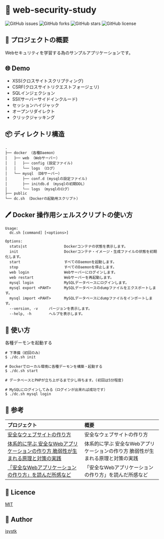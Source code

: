 🌙 web-security-study
====

![GitHub issues](https://img.shields.io/github/issues/isystk/web-security-study)
![GitHub forks](https://img.shields.io/github/forks/isystk/web-security-study)
![GitHub stars](https://img.shields.io/github/stars/isystk/web-security-study)
![GitHub license](https://img.shields.io/github/license/isystk/web-security-study)

## 📗 プロジェクトの概要

Webセキュリティを学習する為のサンプルアプリケーションです。

## 🌐 Demo

- XSS(クロスサイトスクリプティング)
- CSRF(クロスサイトリクエストフォージェリ)
- SQLインジェクション
- SSI(サーバーサイドインクルード)
- セッションハイジャック
- オープンリダイレクト
- クリックジャッキング

## 📦 ディレクトリ構造

```
.
├── docker （各種Daemon）
│   ├── web （Webサーバー）
│   │   ├── config (設定ファイル)
│   │   └── logs （ログ）
│   └── mysql （DBサーバー）
│       ├── conf.d (mysqlの設定ファイル)
│       ├── initdb.d （mysqlの初期DDL）
│       └── logs （mysqlのログ）
├── public
└── dc.sh （Dockerの起動用スクリプト）
```

## 🖊️ Docker 操作用シェルスクリプトの使い方

```
Usage:
  dc.sh [command] [<options>]

Options:
  stats|st                 Dockerコンテナの状態を表示します。
  init                     Dockerコンテナ・イメージ・生成ファイルの状態を初期化します。
  start                    すべてのDaemonを起動します。
  stop                     すべてのDaemonを停止します。
  web login                Webサーバーにログインします。
  web restart              Webサーバーを再起動します。
  mysql login              MySQLデータベースにログインします。
  mysql export <PAHT>      MySQLデータベースのdumpファイルをエクスポートします。
  mysql import <PAHT>      MySQLデータベースにdumpファイルをインポートします。
  --version, -v     バージョンを表示します。
  --help, -h        ヘルプを表示します。
```

## 💬 使い方

各種デーモンを起動する
```
# 下準備（初回のみ）
$ ./dc.sh init

# Dockerでローカル環境に各種デーモンを構築・起動する
$ ./dc.sh start

# データベースとPHPが立ち上がるまで少し待ちます。(初回は5分程度)

# MySQLにログインしてみる（ログインが出来れば成功です）
$ ./dc.sh mysql login
```

## 🎨 参考

| プロジェクト                                                                                                  | 概要                               |
|:------------------------------------------------------------------------------------------------------------|:---------------------------------|
| [安全なウェブサイトの作り方](https://www.ipa.go.jp/security/vuln/websecurity/about.html)                               | 安全なウェブサイトの作り方         |
| [体系的に学ぶ 安全なWebアプリケーションの作り方 脆弱性が生まれる原理と対策の実践](https://www.amazon.co.jp/gp/product/4797361190/ref=ox_sc_act_title_1?smid=AF3AGBLY4CLDQ&psc=1)                               | 体系的に学ぶ 安全なWebアプリケーションの作り方 脆弱性が生まれる原理と対策の実践         |
| [「安全なWebアプリケーションの作り方」を読んだ所感など](https://qiita.com/Yajima_t/items/08beb4cb8c12bcc92693)                               | 「安全なWebアプリケーションの作り方」を読んだ所感など         |


## 🎫 Licence

[MIT](https://github.com/isystk/web-security-study/blob/master/LICENSE)

## 👀 Author

[isystk](https://github.com/isystk)
